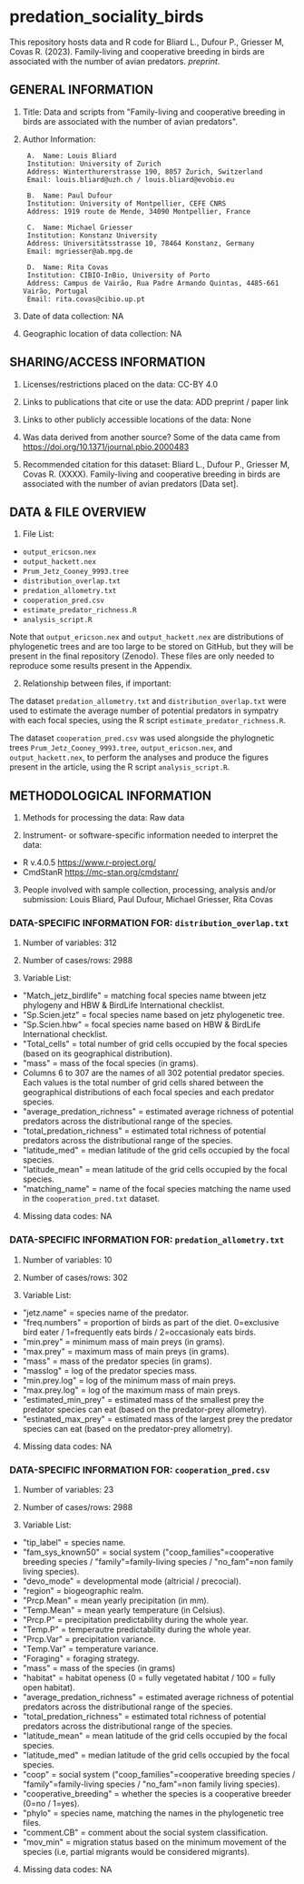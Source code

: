 # predation_sociality_birds

This repository hosts data and R code for Bliard L., Dufour P., Griesser M, Covas R. (2023). Family-living and cooperative breeding in birds are associated with the number of avian predators. *preprint*. 


## GENERAL INFORMATION

1. Title: Data and scripts from "Family-living and cooperative breeding in birds are associated with the number of avian predators".

2. Author Information:
	
        A.  Name: Louis Bliard
		Institution: University of Zurich
		Address: Winterthurerstrasse 190, 8057 Zurich, Switzerland
		Email: louis.bliard@uzh.ch / louis.bliard@evobio.eu
	
        B.  Name: Paul Dufour
		Institution: University of Montpellier, CEFE CNRS
		Address: 1919 route de Mende, 34090 Montpellier, France
	
        C.  Name: Michael Griesser
		Institution: Konstanz University
		Address: Universitätsstrasse 10, 78464 Konstanz, Germany
		Email: mgriesser@ab.mpg.de
    
        D.  Name: Rita Covas
		Institution: CIBIO-InBio, University of Porto
		Address: Campus de Vairão, Rua Padre Armando Quintas, 4485-661 Vairão, Portugal
		Email: rita.covas@cibio.up.pt
    
3. Date of data collection: NA

4. Geographic location of data collection: NA


## SHARING/ACCESS INFORMATION

1. Licenses/restrictions placed on the data: CC-BY 4.0

2. Links to publications that cite or use the data: ADD preprint / paper link

3. Links to other publicly accessible locations of the data: None

4. Was data derived from another source? Some of the data came from https://doi.org/10.1371/journal.pbio.2000483

5. Recommended citation for this dataset: Bliard L., Dufour P., Griesser M, Covas R. (XXXX). Family-living and cooperative breeding in birds are associated with the number of avian predators [Data set].



## DATA & FILE OVERVIEW

1. File List: 
- `output_ericson.nex`
- `output_hackett.nex`
- `Prum_Jetz_Cooney_9993.tree`
- `distribution_overlap.txt`
- `predation_allometry.txt`
- `cooperation_pred.csv`
- `estimate_predator_richness.R`
- `analysis_script.R`

Note that `output_ericson.nex` and `output_hackett.nex` are distributions of phylogenetic trees and are too large to be stored on GitHub, but they will be present in the final repository (Zenodo). These files are only needed to reproduce some results present in the Appendix.

2. Relationship between files, if important: 

The dataset `predation_allometry.txt` and `distribution_overlap.txt` were used to estimate the average number of potential predators in sympatry with each focal species, using the R script `estimate_predator_richness.R`.

The dataset `cooperation_pred.csv` was used alongside the phylognetic trees `Prum_Jetz_Cooney_9993.tree`, `output_ericson.nex`, and `output_hackett.nex`, to perform the analyses and produce the figures present in the article, using the R script `analysis_script.R`.

## METHODOLOGICAL INFORMATION
 
1. Methods for processing the data: Raw data

2. Instrument- or software-specific information needed to interpret the data: 
- R v.4.0.5 https://www.r-project.org/
- CmdStanR https://mc-stan.org/cmdstanr/

3. People involved with sample collection, processing, analysis and/or submission: Louis Bliard, Paul Dufour, Michael Griesser, Rita Covas

### DATA-SPECIFIC INFORMATION FOR: `distribution_overlap.txt`

1. Number of variables: 312

2. Number of cases/rows: 2988

3. Variable List: 
- "Match_jetz_birdlife" = matching focal species name btween jetz phylogeny and HBW & BirdLife International checklist.
- "Sp.Scien.jetz" = focal species name based on jetz phylogenetic tree.
- "Sp.Scien.hbw" = focal species name based on HBW & BirdLife International checklist.
- "Total_cells" = total number of grid cells occupied by the focal species (based on its geographical distribution).
- "mass" = mass of the focal species (in grams).
- Columns 6 to 307 are the names of all 302 potential predator species. Each values is the total number of grid cells shared between the geographical distributions of each focal species and each predator species.
- "average_predation_richness" = estimated average richness of potential predators across the distributional range of the species.
- "total_predation_richness" = estimated total richness of potential predators across the distributional range of the species.
- "latitude_med" = median latitude of the grid cells occupied by the focal species.
- "latitude_mean" = mean latitude of the grid cells occupied by the focal species.
- "matching_name" = name of the focal species matching the name used in the `cooperation_pred.txt` dataset.

4. Missing data codes: NA

### DATA-SPECIFIC INFORMATION FOR: `predation_allometry.txt`

1. Number of variables: 10

2. Number of cases/rows: 302

3. Variable List: 
- "jetz.name" = species name of the predator.
- "freq.numbers" = proportion of birds as part of the diet. 0=exclusive bird eater / 1=frequently eats birds / 2=occasionaly eats birds.
- "min.prey" = minimum mass of main preys (in grams).
- "max.prey" = maximum mass of main preys (in grams).
- "mass" = mass of the predator species (in grams).
- "masslog" = log of the predator species mass.
- "min.prey.log" = log of the minimum mass of main preys.
- "max.prey.log" = log of the maximum mass of main preys.
- "estimated_min_prey" = estimated mass of the smallest prey the predator species can eat (based on the predator-prey allometry).
- "estinated_max_prey" = estimated mass of the largest prey the predator species can eat (based on the predator-prey allometry).

4. Missing data codes: NA

### DATA-SPECIFIC INFORMATION FOR: `cooperation_pred.csv`

1. Number of variables: 23

2. Number of cases/rows: 2988

3. Variable List: 
- "tip_label" = species name.
- "fam_sys_known50" = social system ("coop_families"=cooperative breeding species / "family"=family-living species / "no_fam"=non family living species).
- "devo_mode" = developmental mode (altricial / precocial).
- "region" = biogeographic realm.
- "Prcp.Mean" = mean yearly precipitation (in mm).
- "Temp.Mean" = mean yearly temperature (in Celsius).
- "Prcp.P" = precipitation predictability during the whole year.
- "Temp.P" = temperautre predictability during the whole year.
- "Prcp.Var" = precipitation variance.
- "Temp.Var" = temperature variance.
- "Foraging" = foraging strategy.
- "mass" = mass of the species (in grams)
- "habitat" = habitat openess (0 = fully vegetated habitat / 100 = fully open habitat).
- "average_predation_richness" = estimated average richness of potential predators across the distributional range of the species.
- "total_predation_richness" = estimated total richness of potential predators across the distributional range of the species.
- "latitude_mean" = mean latitude of the grid cells occupied by the focal species.
- "latitude_med" = median latitude of the grid cells occupied by the focal species.
- "coop" = social system ("coop_families"=cooperative breeding species / "family"=family-living species / "no_fam"=non family living species).
- "cooperative_breeding" = whether the species is a cooperative breeder (0=no / 1=yes).
- "phylo" = species name, matching the names in the phylogenetic tree files.
- "comment.CB" = comment about the social system classification.
- "mov_min" = migration status based on the minimum movement of the species (i.e, partial migrants would be considered migrants).

4. Missing data codes: NA
